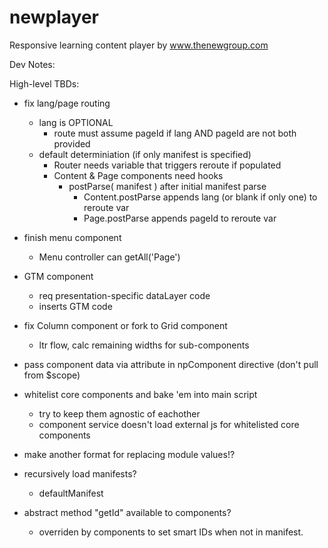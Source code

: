 newplayer
=========

Responsive learning content player by www.thenewgroup.com



Dev Notes:

High-level TBDs:

- fix lang/page routing
	- lang is OPTIONAL
		- route must assume pageId if lang AND pageId are not both provided
	- default determiniation (if only manifest is specified)
		- Router needs variable that triggers reroute if populated
		- Content & Page components need hooks
			- postParse( manifest ) after initial manifest parse
				- Content.postParse appends lang (or blank if only one) to reroute var
				- Page.postParse appends pageId to reroute var

- finish menu component
	- Menu controller can getAll('Page')

- GTM component
	- req presentation-specific dataLayer code
	- inserts GTM code

- fix Column component or fork to Grid component
	- ltr flow, calc remaining widths for sub-components

- pass component data via attribute in npComponent directive (don't pull from $scope)

- whitelist core components and bake 'em into main script
	- try to keep them agnostic of eachother
	- component service doesn't load external js for whitelisted core components

- make another format for replacing module values!?
- recursively load manifests?
	- defaultManifest

- abstract method "getId" available to components?
	- overriden by components to set smart IDs when not in manifest.

